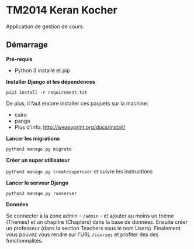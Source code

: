 # TM2014 Keran Kocher

Application de gestion de cours.

## Démarrage

**Pré-requis**

* Python 3 installé et pip

**Installer Django et les dépendences**

``pip3 install -r requirement.txt``

De plus, il faut encore installer ces paquets sur la machine:
* cairo
* pango
* Plus d'info: http://weasyprint.org/docs/install/

**Lancer les migrations**

``python3 manage.py migrate``

**Créer un super utilisateur**

``python3 manage.py createsuperuser`` et suivre les instructions

**Lancer le serveur Django**

``python3 manage.py runserver``

**Données**

Se connecter à la zone admin - ``/admin`` - et ajouter au moins un thème (Themes) et un chapitre (Chapters) dans la base de données. Ensuite créer un professeur (dans la section Teachers sous le nom Users). Finalement vous pouvez vous rendre sur l'URL ``/courses`` et profiter des des fonctionnalités.